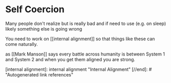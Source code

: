# Self Coercion

Many people don't realize but is really bad and if need to use (e.g. on sleep) likely something else is going wrong

You need to work on [[internal alignment]] so that things like these can come naturally.

as [[Mark Manson]] says every battle across humanity is between System 1 and System 2 and when you get them aligned you are strong.



[//begin]: # "Autogenerated link references for markdown compatibility"
[internal alignment]: internal alignment "Internal Alignment"
[//end]: # "Autogenerated link references"